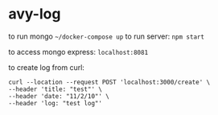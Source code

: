 # avy-log
to run mongo ```~/docker-compose up```
to run server: ```npm start```

to access mongo express: `localhost:8081`

to create log from curl:
```
curl --location --request POST 'localhost:3000/create' \
--header 'title: "test"' \
--header 'date: "11/2/10"' \
--header 'log: "test log"'
```